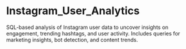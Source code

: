 # Instagram_User_Analytics
SQL-based analysis of Instagram user data to uncover insights on engagement, trending hashtags, and user activity. Includes queries for marketing insights, bot detection, and content trends.
